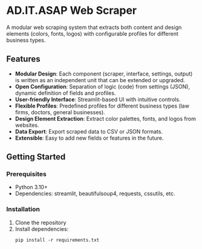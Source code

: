 # AD.IT.ASAP Web Scraper

A modular web scraping system that extracts both content and design elements (colors, fonts, logos) with configurable profiles for different business types.

## Features

- **Modular Design**: Each component (scraper, interface, settings, output) is written as an independent unit that can be extended or upgraded.
- **Open Configuration**: Separation of logic (code) from settings (JSON), dynamic definition of fields and profiles.
- **User-friendly Interface**: Streamlit-based UI with intuitive controls.
- **Flexible Profiles**: Predefined profiles for different business types (law firms, doctors, general businesses).
- **Design Element Extraction**: Extract color palettes, fonts, and logos from websites.
- **Data Export**: Export scraped data to CSV or JSON formats.
- **Extensible**: Easy to add new fields or features in the future.

## Getting Started

### Prerequisites

- Python 3.10+
- Dependencies: streamlit, beautifulsoup4, requests, cssutils, etc.

### Installation

1. Clone the repository
2. Install dependencies:
   ```
   pip install -r requirements.txt
   